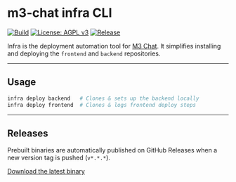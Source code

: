 # m3-chat infra CLI

[![Build](https://img.shields.io/github/actions/workflow/status/m3-chat/infra/release.yml?label=Build&logo=githubactions&style=flat-square)](https://github.com/m3-chat/infra/actions)
[![License: AGPL v3](https://img.shields.io/github/license/m3-chat/infra?style=flat-square)](./LICENSE)
[![Release](https://img.shields.io/github/v/release/m3-chat/infra?style=flat-square&label=Latest%20Release)](https://github.com/m3-chat/infra/releases)

Infra is the deployment automation tool for [M3 Chat](https://github.com/m3-chat). It simplifies installing and deploying the `frontend` and `backend` repositories.

---

## Usage

```bash
infra deploy backend   # Clones & sets up the backend locally
infra deploy frontend  # Clones & logs frontend deploy steps
```

---

## Releases

Prebuilt binaries are automatically published on GitHub Releases when a new version tag is pushed (`v*.*.*`).

[Download the latest binary](https://github.com/m3-chat/infra/releases/latest)
